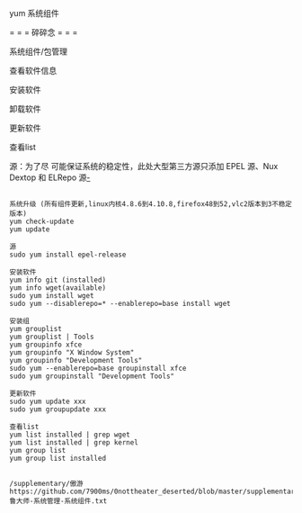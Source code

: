 yum 系统组件

= = = 碎碎念 = = =

系统组件/包管理

查看软件信息

安装软件

卸载软件

更新软件

查看list

源：为了尽 可能保证系统的稳定性，此处大型第三方源只添加 EPEL 源、Nux Dextop 和 ELRepo 源[-](http://seisman.info/linux-environment-for-seismology-research.html)

```

系统升级 (所有组件更新,linux内核4.8.6到4.10.8,firefox48到52,vlc2版本到3不稳定版本)
yum check-update
yum update

源
sudo yum install epel-release

安装软件
yum info git (installed)
yum info wget(available)
sudo yum install wget
sudo yum --disablerepo=* --enablerepo=base install wget

安装组
yum grouplist
yum grouplist | Tools
yum groupinfo xfce
yum groupinfo "X Window System"
yum groupinfo "Development Tools"
sudo yum --enablerepo=base groupinstall xfce
sudo yum groupinstall "Development Tools"

更新软件
sudo yum update xxx
sudo yum groupupdate xxx

查看list
yum list installed | grep wget
yum list installed | grep kernel
yum group list
yum group list installed


/supplementary/傲游
https://github.com/7900ms/0nottheater_deserted/blob/master/supplementary/鲁大师-系统管理-系统组件.txt

```
